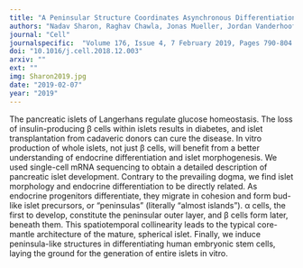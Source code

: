 ```yaml
---
title: "A Peninsular Structure Coordinates Asynchronous Differentiation with Morphogenesis to Generate Pancreatic Islets"
authors: "Nadav Sharon, Raghav Chawla, Jonas Mueller, Jordan Vanderhooft, Luke James Whitehorn, Benjamin Rosenthal, Mads Gürtler, Ralph R. Estanboulieh, Dmitry Shvartsman, David K. Gifford, Cole Trapnell, and Doug Melton"
journal: "Cell"
journalspecific:  "Volume 176, Issue 4, 7 February 2019, Pages 790-804.e13"
doi: "10.1016/j.cell.2018.12.003"
arxiv: ""
ext: ""
img: Sharon2019.jpg
date: "2019-02-07"
year: "2019"
---
```


The pancreatic islets of Langerhans regulate glucose homeostasis. The loss of insulin-producing β cells within islets results in diabetes, and islet transplantation from cadaveric donors can cure the disease. In vitro production of whole islets, not just β cells, will benefit from a better understanding of endocrine differentiation and islet morphogenesis. We used single-cell mRNA sequencing to obtain a detailed description of pancreatic islet development. Contrary to the prevailing dogma, we find islet morphology and endocrine differentiation to be directly related. As endocrine progenitors differentiate, they migrate in cohesion and form bud-like islet precursors, or “peninsulas” (literally “almost islands”). α cells, the first to develop, constitute the peninsular outer layer, and β cells form later, beneath them. This spatiotemporal collinearity leads to the typical core-mantle architecture of the mature, spherical islet. Finally, we induce peninsula-like structures in differentiating human embryonic stem cells, laying the ground for the generation of entire islets in vitro.
